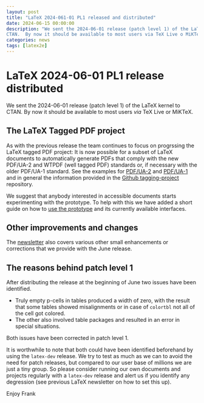 ```yaml
---
layout: post
title: "LaTeX 2024-061-01 PL1 released and distributed"
date: 2024-06-15 00:00:00
description: "We sent the 2024-06-01 release (patch level 1) of the LaTeX kernel to
CTAN.  By now it should be available to most users via TeX Live o MiKTeX...."
categories: news
tags: [latex2e]
---
```


# LaTeX 2024-06-01 PL1 release distributed

We sent the 2024-06-01 release (patch level 1) of the LaTeX kernel to CTAN.  By now it should be available to most users _via_ TeX Live or MiKTeX.

## The LaTeX Tagged PDF project

As with the previous release the team continues to focus on progrssing the LaTeX tagged PDF project: It is now possible for a subset of LaTeX documents to automatically generate PDFs that comply with the new PDF/UA-2 and WTPDF (well tagged PDF) standards or, if necessary with the older PDF/UA-1 standard.  See the examples for  [PDF/UA-2](https://github.com/latex3/tagging-project/discussions/72) and [PDF/UA-1](https://github.com/latex3/tagging-project/discussions/82) and in general the information provided in the [Github tagging-project](https://github.com/latex3/tagging-project) repository.

We suggest that anybody interested in accessible documents starts experimenting with the prototype.  To help with this we have added a short guide on how to [use the prototype](https://github.com/latex3/tagging-project) and its currently available interfaces. 

## Other improvements and changes

The <a href="{{site.baseurl}}/news/latex2e-news/ltnews39.pdf">newsletter</a> also covers various other small enhancements or corrections that we provide with the June release.

## The reasons behind patch level 1

After distributing the release at the beginning of June two issues have been identified.

+ Truly empty p-cells in tables produced a width of zero, with the result that some tables showed misalignments or in case of `colortbl` not all of the cell got colored.
 + The other also involved table packages and resulted in an error in special situations.

Both issues have been corrected in patch level 1.

It is worthwhile to note that both could have been identified beforehand by using the `latex-dev` release.  We try to test as much as we can to avoid the need for  patch releases, but compared to our user base of millions we are just a tiny group. So please consider running our own documents and projects regularly with a `latex-dev` release and alert us if you identify any degression (see previous LaTeX newsletter on how to set this up).

Enjoy Frank
